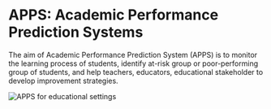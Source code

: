 # APPS: Academic Performance Prediction Systems

The aim of Academic Performance Prediction System (APPS) is to monitor the learning process of students, identify at-risk group or poor-performing group of students, and help teachers, educators, educational stakeholder to develop improvement strategies.

![APPS for educational settings](https://github.com/Sokkhey/Educational_Data_Mining/tree/master/images/APPS_System1.JPG)

